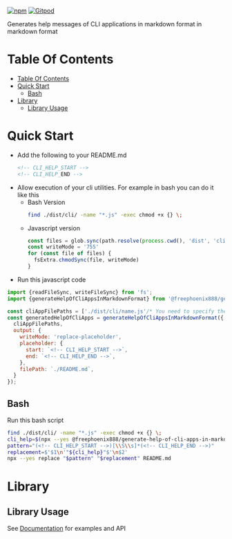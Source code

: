 [![npm](https://img.shields.io/npm/v/@freephoenix888/generate-help-of-cli-apps-in-markdown-format.svg)](https://www.npmjs.com/package/@freephoenix888/generate-help-of-cli-apps-in-markdown-format)
[![Gitpod](https://img.shields.io/badge/Gitpod-ready--to--code-blue?logo=gitpod)](https://gitpod.io/#https://github.com/freephoenix888/generate-help-of-cli-apps-in-markdown-format) 

Generates help messages of CLI applications in markdown format in markdown format

# Table Of Contents
<!-- TABLE_OF_CONTENTS_START -->
- [Table Of Contents](#table-of-contents)
- [Quick Start](#quick-start)
  - [Bash](#bash)
- [Library](#library)
  - [Library Usage](#library-usage)

<!-- TABLE_OF_CONTENTS_END -->

# Quick Start
- Add the following to your README.md
  ```markdown
  <!-- CLI_HELP_START -->
  <!-- CLI_HELP_END -->
  ```
- Allow execution of your cli utilities. For example in bash you can do it like this
   - Bash Version
     ```bash
     find ./dist/cli/ -name "*.js" -exec chmod +x {} \;
     ```
   - Javascript version
     ```js
     const files = glob.sync(path.resolve(process.cwd(), 'dist', 'cli', "*.js"));
     const writeMode = '755'
     for (const file of files) {
       fsExtra.chmodSync(file, writeMode)
     }
     ```
- Run this javascript code
```javascript
import {readFileSync, writeFileSync} from 'fs';
import {generateHelpOfCliAppsInMarkdownFormat} from '@freephoenix888/generate-help-of-cli-apps-in-markdown-format';

const cliAppFilePaths = ['./dist/cli/name.js'/* You need to specify the paths here or get them from elsewhere. */]; // If you build your typescript files into dist/cli folder then you can use this code to get the paths: await glob(`./dist/cli/*.js`, {absolute: true})
const generatedHelpOfCliApps = generateHelpOfCliAppsInMarkdownFormat({
  cliAppFilePaths,
  output: {
    writeMode: 'replace-placeholder',
    placeholder: {
      start: `<!-- CLI_HELP_START -->`,
      end: `<!-- CLI_HELP_END -->`,
    },
    filePath: `./README.md`,
  }
});
```
## Bash
Run this bash script
```bash
find ./dist/cli/ -name "*.js" -exec chmod +x {} \;
cli_help=$(npx --yes @freephoenix888/generate-help-of-cli-apps-in-markdown-format --cli-app-file-paths $(find ./dist/cli/*.js) --root-header-level 2)
pattern="(<!-- CLI_HELP_START -->)[\\S\\s]*(<!-- CLI_HELP_END -->)"
replacement=$'$1\n'"${cli_help}"$'\n$2'
npx --yes replace "$pattern" "$replacement" README.md
```

# Library
## Library Usage
See [Documentation] for examples and API


[Documentation]: https://freephoenix888.github.io/generate-help-of-cli-apps-in-markdown-format/
